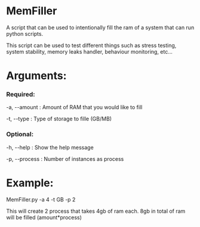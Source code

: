 # MemFiller
A script that can be used to intentionally fill the ram of a system that can run python scripts.

This script can be used to test different things such as stress testing, system stability, memory leaks handler, behaviour monitoring, etc...

# Arguments:

### Required:

-a, --amount : Amount of RAM that you would like to fill

-t, --type : Type of storage to fille (GB/MB)

### Optional:

-h, --help : Show the help message

-p, --process : Number of instances as process

# Example:

MemFiller.py -a 4 -t GB -p 2

This will create 2 process that takes 4gb of ram each. 8gb in total of ram will be filled (amount*process)
